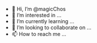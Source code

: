 - 👋 Hi, I’m @magicChos
- 👀 I’m interested in ...
- 🌱 I’m currently learning ...
- 💞️ I’m looking to collaborate on ...
- 📫 How to reach me ...

<!---
magicChos/magicChos is a ✨ special ✨ repository because its `README.md` (this file) appears on your GitHub profile.
You can click the Preview link to take a look at your changes.
--->

